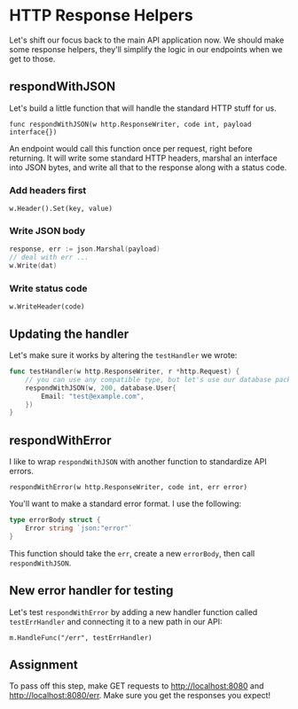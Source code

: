 # HTTP Response Helpers

Let's shift our focus back to the main API application now. We should make some response helpers, they'll simplify the logic in our endpoints when we get to those.

## respondWithJSON

Let's build a little function that will handle the standard HTTP stuff for us.

`func respondWithJSON(w http.ResponseWriter, code int, payload interface{})`

An endpoint would call this function once per request, right before returning. It will write some standard HTTP headers, marshal an interface into JSON bytes, and write all that to the response along with a status code.

### Add headers first

`w.Header().Set(key, value)`

### Write JSON body

```go
response, err := json.Marshal(payload)
// deal with err ...
w.Write(dat)
```

### Write status code

`w.WriteHeader(code)`

## Updating the handler

Let's make sure it works by altering the `testHandler` we wrote:

```go
func testHandler(w http.ResponseWriter, r *http.Request) {
    // you can use any compatible type, but let's use our database package's User type for practice
	respondWithJSON(w, 200, database.User{
		Email: "test@example.com",
	})
}
```

## respondWithError

I like to wrap `respondWithJSON` with another function to standardize API errors.

`respondWithError(w http.ResponseWriter, code int, err error)`

You'll want to make a standard error format. I use the following:

```go
type errorBody struct {
	Error string `json:"error"`
}
```

This function should take the `err`, create a new `errorBody`, then call `respondWithJSON`.

## New error handler for testing

Let's test `respondWithError` by adding a new handler function called `testErrHandler` and connecting it to a new path in our API:

`m.HandleFunc("/err", testErrHandler)`

## Assignment

To pass off this step, make GET requests to [http://localhost:8080](http://localhost:8080) and [http://localhost:8080/err](http://localhost:8080/err). Make sure you get the responses you expect!
